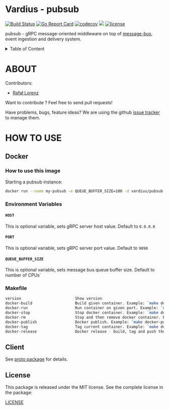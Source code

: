 # Vardius - pubsub

[![Build Status](https://travis-ci.org/vardius/pubsub.svg?branch=master)](https://travis-ci.org/vardius/pubsub)
[![Go Report Card](https://goreportcard.com/badge/github.com/vardius/pubsub)](https://goreportcard.com/report/github.com/vardius/pubsub)
[![codecov](https://codecov.io/gh/vardius/pubsub/branch/master/graph/badge.svg)](https://codecov.io/gh/vardius/pubsub)
[![](https://godoc.org/github.com/vardius/pubsub?status.svg)](http://godoc.org/github.com/vardius/pubsub)
[![license](https://img.shields.io/github/license/mashape/apistatus.svg)](https://github.com/vardius/pubsub/blob/master/LICENSE.md)

pubsub - gRPC message-oriented middleware on top of [message-bus](https://github.com/vardius/message-bus), event ingestion and delivery system.

<details>
  <summary>Table of Content</summary>

<!-- toc -->
- [About](#about)
- [How to use](#how-to-use)
  - [Docker](#docker)
    - [How to use this image](#how-to-use-this-image)
    - [Environment Variables](#environment-variables)
    - [Makefile](#makefile)
  - [Client](https://github.com/vardius/pubsub/tree/master/proto#client)
  	- [Use in your Go project](https://github.com/vardius/pubsub/tree/master/proto#use-in-your-go-project)
	  - [Publish](https://github.com/vardius/pubsub/tree/master/proto#publish)
	  - [Subscribe](https://github.com/vardius/pubsub/tree/master/proto#subscribe)
  - [Protocol Buffers](https://github.com/vardius/pubsub/tree/master/proto#protocol-buffers)
	- [Generating client and server code](https://github.com/vardius/pubsub/tree/master/proto#generating-client-and-server-code)
<!-- tocstop -->
</details>

# ABOUT

Contributors:

- [Rafał Lorenz](http://rafallorenz.com)

Want to contribute ? Feel free to send pull requests!

Have problems, bugs, feature ideas?
We are using the github [issue tracker](https://github.com/vardius/pubsub/issues) to manage them.

# HOW TO USE

## Docker

### How to use this image

Starting a pubsub instance:

```bash
docker run --name my-pubsub -e QUEUE_BUFFER_SIZE=100 -d vardius/pubsub:tag
```

### Environment Variables

#### `HOST`

This is optional variable, sets gRPC server host value. Default to `0.0.0.0`

#### `PORT`

This is optional variable, sets gRPC server port value. Default to `9090`

#### `QUEUE_BUFFER_SIZE`

This is optional variable, sets message bus queue buffer size. Default to number of CPUs`

### Makefile

```sh
version                        Show version
docker-build                   Build given container. Example: `make docker-build`
docker-run                     Run container on given port. Example: `make docker-run PORT=3000`
docker-stop                    Stop docker container. Example: `make docker-stop`
docker-rm                      Stop and then remove docker container. Example: `make docker-rm`
docker-publish                 Docker publish. Example: `make docker-publish REGISTRY=https://your-registry.com`
docker-tag                     Tag current container. Example: `make docker-tag REGISTRY=https://your-registry.com`
docker-release                 Docker release - build, tag and push the container. Example: `make docker-release REGISTRY=https://your-registry.com`
```

## Client

See [proto package](https://github.com/vardius/pubsub/blob/master/proto) for details.

## License

This package is released under the MIT license. See the complete license in the package:

[LICENSE](LICENSE.md)
